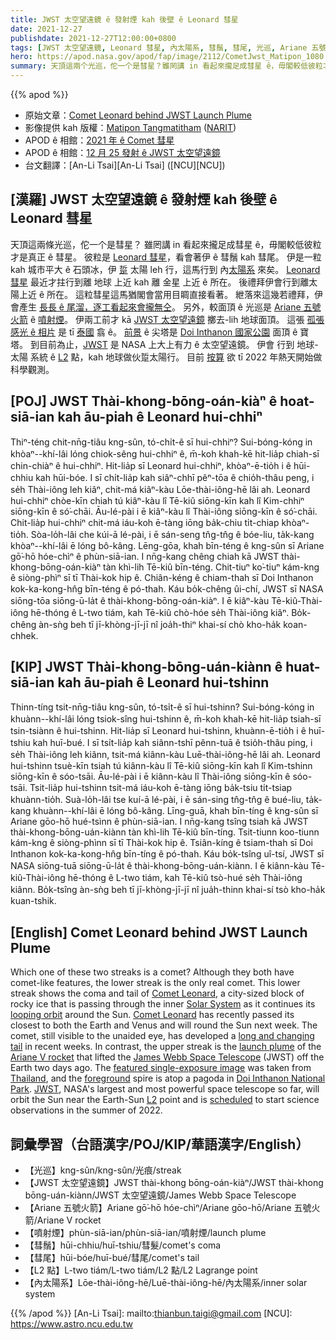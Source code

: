 ```yaml
---
title: JWST 太空望遠鏡 ê 發射煙 kah 後壁 ê Leonard 彗星
date: 2021-12-27
publishdate: 2021-12-27T12:00:00+0800
tags: [JWST 太空望遠鏡, Leonard 彗星, 內太陽系, 彗鬚, 彗尾, 光巡, Ariane 五號火箭, L2 點, JWST, 內太陽系, 金星]
hero: https://apod.nasa.gov/apod/fap/image/2112/CometJwst_Matipon_1080.jpg
summary: 天頂這兩个光巡，佗一个是彗星？雖罔講 in 看起來攏足成彗星 ê，毋閣較低彼粒才是真正 ê 彗星。
---
```


{{% apod %}}

- 原始文章：[Comet Leonard behind JWST Launch Plume](https://apod.nasa.gov/apod/ap211227.html)
- 影像提供 kah 版權：[Matipon Tangmatitham](https://www.facebook.com/matiponphotography) ([NARIT](https://www.narit.or.th/))
- APOD ê 相館：[2021 年 ê Comet 彗星](https://www.facebook.com/media/set/?set=a.4214632848640902&type=3)
- APOD ê 相館：[12 月 25 發射 ê JWST 太空望遠鏡](https://www.facebook.com/media/set/?vanity=APOD.Sky&set=a.4297444840359702)
- 台文翻譯：[An-Li Tsai][An-Li Tsai] ([NCU][NCU])

## [漢羅] JWST 太空望遠鏡 ê 發射煙 kah 後壁 ê Leonard 彗星
天頂這兩條光巡，佗一个是彗星？
雖罔講 in 看起來攏足成彗星 ê，毋閣較低彼粒才是真正 ê 彗星。
彼粒是 [Leonard 彗星][Comet Leonard 1]，看會著伊 ê 彗鬚 kah 彗尾。
伊是一粒 kah 城市平大 ê 石頭冰，伊 [踅][looping orbit] 太陽 leh 行，這馬行到 內[太陽系][Solar System] 來矣。
[Leonard 彗星][Comet Leonard 2] 最近才拄行到離 地球 上近 kah 離 金星 上近 ê 所在。
後禮拜伊會行到離太陽上近 ê 所在。
這粒彗星這馬猶閣會當用目睭直接看著。
紲落來這幾若禮拜，伊會產生 [長長 ê 尾溜，逐工看起來會攏無仝][long and changing tail t]。
另外，較面頂 ê 光巡是 [Ariane 五號火箭][Ariane V rocket] ê [噴射煙][launch plume]。
伊兩工前才 kā [JWST 太空望遠鏡][James Webb Space Telescope] 擲去-lih 地球面頂。
這張 [孤張感光 ê 相片][featured single-exposure image] 是 tī [泰國][Thailand] 翕 ê。
[前景][foreground] ê 尖塔是 [Doi Inthanon 國家公園][Doi Inthanon National Park] 面頂 ê 寶塔。
到目前為止，[JWST][JWST] 是 NASA 上大上有力 ê 太空望遠鏡。
伊會 行到 地球-太陽 系統 ê [L2][L2] 點，kah 地球做伙踅太陽行。
目前 [按算][scheduled] 欲 tī 2022 年熱天開始做科學觀測。

## [POJ] JWST Thài-khong-bōng-oán-kiàⁿ ê hoat-siā-ian kah āu-piah ê Leonard hui-chhiⁿ
Thiⁿ-téng chit-nn̄g-tiâu kng-sûn, tó-chi̍t-ê sī hui-chhiⁿ?
Sui-bóng-kóng in khòaⁿ--khí-lâi lóng chiok-sêng hui-chhiⁿ ê, m̄-koh khah-kē hit-lia̍p chiah-sī chin-chiàⁿ ê hui-chhiⁿ.
Hit-lia̍p sī Leonard hui-chhiⁿ, khòaⁿ-ē-tio̍h i ê hūi-chhiu kah hūi-bóe.
I sī chi̍t-lia̍p kah siâⁿ-chhī pêⁿ-tōa ê chio̍h-thâu peng, i se̍h Thài-iông leh kiâⁿ, chit-má kiâⁿ-kàu Lōe-thài-iông-hē lâi ah.
Leonard hui-chhiⁿ chòe-kīn chiah tú kiâⁿ-kàu lî Tē-kiû siōng-kīn kah lî Kim-chhiⁿ siōng-kīn ê só͘-chāi.
Āu-lé-pài i ē kiâⁿ-kàu lî Thài-iông siōng-kīn ê só͘-chāi.
Chit-lia̍p hui-chhiⁿ chit-má iáu-koh ē-tàng iōng ba̍k-chiu ti̍t-chiap khòaⁿ-tio̍h.
Sòa-lo̍h-lâi che kúi-ā lé-pài, i ē sán-seng tn̂g-tn̂g ê bóe-liu, ta̍k-kang khòaⁿ--khí-lâi ē lóng bô-kâng.
Lēng-gōa, khah bīn-téng ê kng-sûn sī Ariane gō͘-hō hóe-chìⁿ ê phùn-siā-ian.
I nn̄g-kang chêng chiah kā JWST thài-khong-bōng-oán-kiàⁿ tàn khì-lih Tē-kiû bīn-téng.
Chit-tiuⁿ ko͘-tiuⁿ kám-kng ê siòng-phìⁿ sī tī Thài-kok hip ê.
Chiân-kéng ê chiam-thah sī Doi Inthanon kok-ka-kong-hn̂g bīn-téng ê pó-thah.
Káu bo̍k-chêng ûi-chí, JWST sī NASA siōng-tōa siōng-ū-la̍t ê thài-khong-bōng-oán-kiàⁿ.
I ē kiâⁿ-kàu Tē-kiû-Thài-iông hē-thóng ê L-two tiám, kah Tē-kiû chò-hóe se̍h Thài-iông kiâⁿ.
Bo̍k-chêng àn-sǹg beh tī jī-khòng-jī-jī nî joa̍h-thiⁿ khai-sí chò kho-ha̍k koan-chhek.

## [KIP] JWST Thài-khong-bōng-uán-kiànn ê huat-siā-ian kah āu-piah ê Leonard hui-tshinn
Thinn-tíng tsit-nn̄g-tiâu kng-sûn, tó-tsi̍t-ê sī hui-tshinn?
Sui-bóng-kóng in khuànn--khí-lâi lóng tsiok-sîng hui-tshinn ê, m̄-koh khah-kē hit-lia̍p tsiah-sī tsin-tsiànn ê hui-tshinn.
Hit-lia̍p sī Leonard hui-tshinn, khuànn-ē-tio̍h i ê huī-tshiu kah huī-bué.
I sī tsi̍t-lia̍p kah siânn-tshī pênn-tuā ê tsio̍h-thâu ping, i se̍h Thài-iông leh kiânn, tsit-má kiânn-kàu Luē-thài-iông-hē lâi ah.
Leonard hui-tshinn tsuè-kīn tsiah tú kiânn-kàu lî Tē-kiû siōng-kīn kah lî Kim-tshinn siōng-kīn ê sóo-tsāi.
Āu-lé-pài i ē kiânn-kàu lî Thài-iông siōng-kīn ê sóo-tsāi.
Tsit-lia̍p hui-tshinn tsit-má iáu-koh ē-tàng iōng ba̍k-tsiu ti̍t-tsiap khuànn-tio̍h.
Suà-lo̍h-lâi tse kuí-ā lé-pài, i ē sán-sing tn̂g-tn̂g ê bué-liu, ta̍k-kang khuànn--khí-lâi ē lóng bô-kâng.
Līng-guā, khah bīn-tíng ê kng-sûn sī Ariane gōo-hō hué-tsìnn ê phùn-siā-ian.
I nn̄g-kang tsîng tsiah kā JWST thài-khong-bōng-uán-kiànn tàn khì-lih Tē-kiû bīn-tíng.
Tsit-tiunn koo-tiunn kám-kng ê siòng-phìnn sī tī Thài-kok hip ê.
Tsiân-kíng ê tsiam-thah sī Doi Inthanon kok-ka-kong-hn̂g bīn-tíng ê pó-thah.
Káu bo̍k-tsîng uî-tsí, JWST sī NASA siōng-tuā siōng-ū-la̍t ê thài-khong-bōng-uán-kiànn.
I ē kiânn-kàu Tē-kiû-Thài-iông hē-thóng ê L-two tiám, kah Tē-kiû tsò-hué se̍h Thài-iông kiânn.
Bo̍k-tsîng àn-sǹg beh tī jī-khòng-jī-jī nî jua̍h-thinn khai-sí tsò kho-ha̍k kuan-tshik.

## [English] Comet Leonard behind JWST Launch Plume
Which one of these two streaks is a comet?
Although they both have comet-like features, the lower streak is the only real comet.
This lower streak shows the coma and tail of [Comet Leonard][Comet Leonard 1], a city-sized block of rocky ice that is passing through the inner [Solar System][Solar System] as it continues its [looping orbit][looping orbit] around the Sun.
[Comet Leonard][Comet Leonard 2] has recently passed its closest to both the Earth and Venus and will round the Sun next week.
The comet, still visible to the unaided eye, has developed a [long and changing tail][long and changing tail e] in recent weeks.
In contrast, the upper streak is the [launch plume][launch plume] of the [Ariane V rocket][Ariane V rocket] that lifted the [James Webb Space Telescope][James Webb Space Telescope] (JWST) off the Earth two days ago.
The [featured single-exposure image][featured single-exposure image] was taken from [Thailand][Thailand], and the [foreground][foreground] spire is atop a pagoda in [Doi Inthanon National Park][Doi Inthanon National Park].
[JWST][JWST], NASA's largest and most powerful space telescope so far, will orbit the Sun near the Earth-Sun [L2][L2] point and is [scheduled][scheduled] to start science observations in the summer of 2022.

## 詞彙學習（台語漢字/POJ/KIP/華語漢字/English）
- 【光巡】kng-sûn/kng-sûn/光痕/streak
- 【JWST 太空望遠鏡】JWST thài-khong bōng-oán-kiàⁿ/JWST thài-khong bōng-uán-kiànn/JWST 太空望遠鏡/James Webb Space Telescope
- 【Ariane 五號火箭】Ariane gō͘-hō hóe-chìⁿ/Ariane gōo-hō/Ariane 五號火箭/Ariane V rocket
- 【噴射煙】phùn-siā-ian/phùn-siā-ian/噴射煙/launch plume
- 【彗鬚】hūi-chhiu/huī-tshiu/彗髮/comet's coma
- 【彗尾】hūi-bóe/huī-bué/彗尾/comet's tail
- 【L2 點】L-two tiám/L-two tiám/L2 點/L2 Lagrange point
- 【內太陽系】Lōe-thài-iông-hē/Luē-thài-iông-hē/內太陽系/inner solar system


{{% /apod %}}
[An-Li Tsai]: mailto:thianbun.taigi@gmail.com
[NCU]: https://www.astro.ncu.edu.tw


[Comet Leonard 1]:https://en.wikipedia.org/wiki/C/2021_A1_(Leonard)
[Solar System]:https://solarsystem.nasa.gov/solar-system/our-solar-system/in-depth/
[looping orbit]:https://en.wikipedia.org/wiki/C/2021_A1_(Leonard)#/media/File:Animation_of_C%EF%BC%8F2021_A1's_orbit_around_Sun_-_2021_close_approach.gif
[Comet Leonard 2]:https://earthsky.org/astronomy-essentials/comet-leonard-might-become-2021s-brightest-2022/
[long and changing tail e]:https://apod.nasa.gov/apod/ap211225.html
[long and changing tail t]:https://apod.tw/daily/20211225/
[launch plume]:https://www.flickr.com/photos/nasawebbtelescope/51775389630/in/album-72157720000770033/
[Ariane V rocket]:https://www.arianespace.com/vehicle/ariane-5/
[James Webb Space Telescope]:https://www.jwst.nasa.gov/
[featured single-exposure image]:https://www.facebook.com/photo/?fbid=309574577842088&set=a.597613170381144
[Thailand]:https://en.wikipedia.org/wiki/Thailand
[foreground]:https://i.pinimg.com/originals/45/db/9d/45db9dd91f18cf0d0ac66e294cf6ee64.jpg
[Doi Inthanon National Park]:https://youtu.be/i0PCuIlCivg?t=127
[JWST]:https://www.jwst.nasa.gov/content/about/index.html
[L2]:https://www.nasa.gov/topics/universe/features/webb-l2.html
[scheduled]:https://webb.nasa.gov/content/webbLaunch/deploymentExplorer.html
